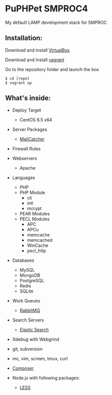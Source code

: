 PuPHPet SMPROC4
===============

My default LAMP development stack for SMPROC

Installation:
-------------

Download and install [VirtualBox](http://www.virtualbox.org/)

Download and install [vagrant](http://vagrantup.com/)

Go to the repository folder and launch the box

    $ cd [repo]
    $ vagrant up

What's inside:
--------------
* Deploy Target
    * CentOS 6.5 x64
* Server Packages
    * [MailCatcher](http://mailcatcher.me/) 
* Firewall Rules
* Webservers
    * Apache
* Languages
    * PHP
    * PHP Module
        * cli
        * intl
        * mcrypt
    * PEAR Modules
    * PECL Modules
        * APC
        * APCu
        * memcache
        * memcached
        * WinCache
        * pecl_http
* Databases
    * MySQL
    * MongoDB
    * PostgreSQL
    * Redis
    * SQLite
* Work Queues
    * [RabbitMQ](http://www.rabbitmq.com/tutorials/tutorial-one-php.html)
* Search Servers
    * [Elastic Search](https://github.com/elasticsearch/elasticsearch-php)
* Xdebug with Webgrind
* git, subversion
* mc, vim, screen, tmux, curl

* [Composer](http://getcomposer.org/)

* Node.js with following packages:
    * [LESS](http://lesscss.org)
